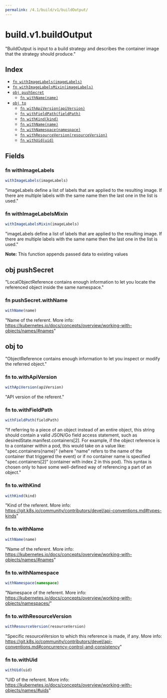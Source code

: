 ```yaml
---
permalink: /4.1/build/v1/buildOutput/
---
```


# build.v1.buildOutput

"BuildOutput is input to a build strategy and describes the container image that the strategy should produce."

## Index

* [`fn withImageLabels(imageLabels)`](#fn-withimagelabels)
* [`fn withImageLabelsMixin(imageLabels)`](#fn-withimagelabelsmixin)
* [`obj pushSecret`](#obj-pushsecret)
  * [`fn withName(name)`](#fn-pushsecretwithname)
* [`obj to`](#obj-to)
  * [`fn withApiVersion(apiVersion)`](#fn-towithapiversion)
  * [`fn withFieldPath(fieldPath)`](#fn-towithfieldpath)
  * [`fn withKind(kind)`](#fn-towithkind)
  * [`fn withName(name)`](#fn-towithname)
  * [`fn withNamespace(namespace)`](#fn-towithnamespace)
  * [`fn withResourceVersion(resourceVersion)`](#fn-towithresourceversion)
  * [`fn withUid(uid)`](#fn-towithuid)

## Fields

### fn withImageLabels

```ts
withImageLabels(imageLabels)
```

"imageLabels define a list of labels that are applied to the resulting image. If there are multiple labels with the same name then the last one in the list is used."

### fn withImageLabelsMixin

```ts
withImageLabelsMixin(imageLabels)
```

"imageLabels define a list of labels that are applied to the resulting image. If there are multiple labels with the same name then the last one in the list is used."

**Note:** This function appends passed data to existing values

## obj pushSecret

"LocalObjectReference contains enough information to let you locate the referenced object inside the same namespace."

### fn pushSecret.withName

```ts
withName(name)
```

"Name of the referent. More info: https://kubernetes.io/docs/concepts/overview/working-with-objects/names/#names"

## obj to

"ObjectReference contains enough information to let you inspect or modify the referred object."

### fn to.withApiVersion

```ts
withApiVersion(apiVersion)
```

"API version of the referent."

### fn to.withFieldPath

```ts
withFieldPath(fieldPath)
```

"If referring to a piece of an object instead of an entire object, this string should contain a valid JSON/Go field access statement, such as desiredState.manifest.containers[2]. For example, if the object reference is to a container within a pod, this would take on a value like: \"spec.containers{name}\" (where \"name\" refers to the name of the container that triggered the event) or if no container name is specified \"spec.containers[2]\" (container with index 2 in this pod). This syntax is chosen only to have some well-defined way of referencing a part of an object."

### fn to.withKind

```ts
withKind(kind)
```

"Kind of the referent. More info: https://git.k8s.io/community/contributors/devel/api-conventions.md#types-kinds"

### fn to.withName

```ts
withName(name)
```

"Name of the referent. More info: https://kubernetes.io/docs/concepts/overview/working-with-objects/names/#names"

### fn to.withNamespace

```ts
withNamespace(namespace)
```

"Namespace of the referent. More info: https://kubernetes.io/docs/concepts/overview/working-with-objects/namespaces/"

### fn to.withResourceVersion

```ts
withResourceVersion(resourceVersion)
```

"Specific resourceVersion to which this reference is made, if any. More info: https://git.k8s.io/community/contributors/devel/api-conventions.md#concurrency-control-and-consistency"

### fn to.withUid

```ts
withUid(uid)
```

"UID of the referent. More info: https://kubernetes.io/docs/concepts/overview/working-with-objects/names/#uids"